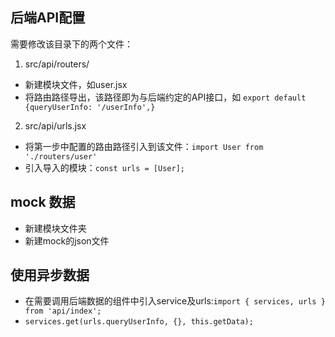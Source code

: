 ## 后端API配置

需要修改该目录下的两个文件：

1. src/api/routers/

* 新建模块文件，如user.jsx
* 将路由路径导出，该路径即为与后端约定的API接口，如 `export default {queryUserInfo: '/userInfo',}`

2. src/api/urls.jsx

* 将第一步中配置的路由路径引入到该文件：`import User from './routers/user'`
* 引入导入的模块：`const urls = [User];`

## mock 数据

* 新建模块文件夹
* 新建mock的json文件

## 使用异步数据

* 在需要调用后端数据的组件中引入service及urls:`import { services, urls } from 'api/index';`
* 
    `services.get(urls.queryUserInfo, {}, this.getData);`

